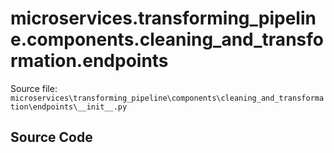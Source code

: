 # microservices.transforming_pipeline.components.cleaning_and_transformation.endpoints

Source file: `microservices\transforming_pipeline\components\cleaning_and_transformation\endpoints\__init__.py`

## Source Code

```python

```

